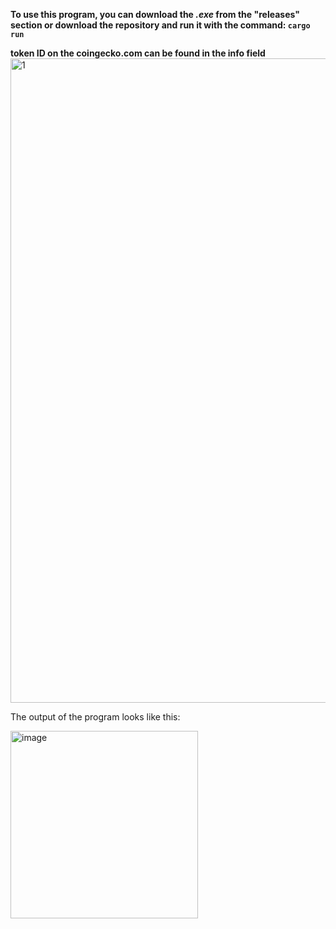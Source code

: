 **To use this program, you can download the *.exe* from the "releases" section or download the repository and run it with the command: ``cargo run``**

**token ID on the coingecko.com can be found in the info field**
<img width="1031" alt="1" src="https://github.com/user-attachments/assets/35c2601c-e536-4483-9a41-5861341a258e">

The output of the program looks like this:

<img width="300" alt="image" src="https://github.com/user-attachments/assets/4c36e872-517e-43da-b57b-c9250ed6cc9d">

